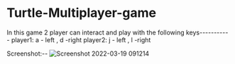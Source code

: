 # Turtle-Multiplayer-game

In this game 2 player can interact and play with the following keys-----------
player1: a - left   , d  -right
player2: j - left   , l  -right

Screenshot:--
![Screenshot 2022-03-19 091214](https://user-images.githubusercontent.com/41908711/159105352-bcacbefc-2285-4973-a8a9-8734b8da07e3.png)

